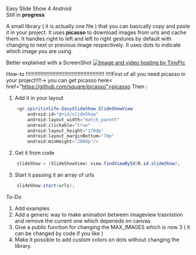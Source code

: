 

Easy Slide Show 4 Android<br>
Still in <b>progress</b>

A small library ( it is actually one file ) that you can basically copy and paste it in your project.
It uses <b>picasso</b> to download images from urls and cache them.
It handles right to left and left to right gestures by default with changing to next or previous image respectively.
It uses dots to indicate which image you are using.


Better explained with a ScreenShot
<a href="http://tinypic.com?ref=15zfm8j" target="_blank"><img src="http://i61.tinypic.com/15zfm8j.png" border="0" alt="Image and video hosting by TinyPic"></a>


How-to
!!!!!!!!!!!!!!!!!!!!!!!!!!!!!!!!!!!!!!!!!!!!!!!!!!!!!
!!!!First of all you need picasso in your project!!!!-> you can get picasso here< href="https://github.com/square/picasso">picasso</a>
Then :

1) Add it in your layout 
```java
    <gr.spiritinlife.EasySlideShow.SlideShowView
        android:id="@+id/slideShow"
        android:layout_width="match_parent"
        android:clickable="true"
        android:layout_height="170dp"
        android:layout_marginBottom="7dp"
        android:minHeight="200dp"/>
```
        
2) Get it from code
```java
    slideShow = (SlideShowView) view.findViewById(R.id.slideShow);
```

3) Start  it passing it an array of urls
```java
    slideShow.start(urls);
```


To-Do <br>
1) Add examples <br>
2) Add a generic way to make animation between imageview trasnistion and remove the current one which depeneds on canvas <br>
3) Give a public function for changing the MAX_IMAGES which is now 3 ( it can be changed by code if you like ) <br>
4) Make it possible to add custom colors on dots without changing the library. <br>
